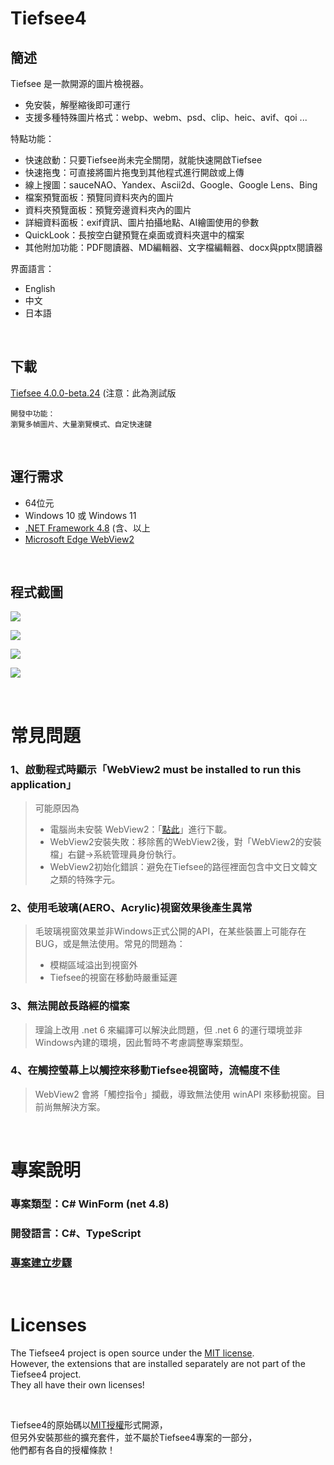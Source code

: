 ﻿# Tiefsee4

## 簡述

Tiefsee 是一款開源的圖片檢視器。
- 免安裝，解壓縮後即可運行
- 支援多種特殊圖片格式：webp、webm、psd、clip、heic、avif、qoi ...

特點功能：
- 快速啟動：只要Tiefsee尚未完全關閉，就能快速開啟Tiefsee
- 快速拖曳：可直接將圖片拖曳到其他程式進行開啟或上傳
- 線上搜圖：sauceNAO、Yandex、Ascii2d、Google、Google Lens、Bing
- 檔案預覽面板：預覽同資料夾內的圖片
- 資料夾預覽面板：預覽旁邊資料夾內的圖片
- 詳細資料面板：exif資訊、圖片拍攝地點、AI繪圖使用的參數
- QuickLook：長按空白鍵預覽在桌面或資料夾選中的檔案
- 其他附加功能：PDF閱讀器、MD編輯器、文字檔編輯器、docx與pptx閱讀器

界面語言：
- English
- 中文
- 日本語

<br>

## 下載
[Tiefsee 4.0.0-beta.24](https://github.com/hbl917070/Tiefsee4/releases)
(注意：此為測試版

    開發中功能：  
    瀏覽多幀圖片、大量瀏覽模式、自定快速鍵

<br>

## 運行需求
- 64位元
- Windows 10 或 Windows 11
- [.NET Framework 4.8](https://dotnet.microsoft.com/en-us/download/dotnet-framework/net48) (含、以上
- [Microsoft Edge WebView2](https://developer.microsoft.com/microsoft-edge/WebView2/)

<br>


## 程式截圖
![](https://cdn.discordapp.com/attachments/896768892003823627/1044270942026727536/2022-11-21_23-19-27.jpg)

![](https://cdn.discordapp.com/attachments/803673073621401633/917208044578951229/2021-12-06_07-56-44.jpg)

![](https://cdn.discordapp.com/attachments/896768892003823627/1026908356125933649/2022-10-05_00-37-08.jpg)

![](https://cdn.discordapp.com/attachments/896768892003823627/1026908355274481776/2022-10-05_01-24-29.jpg)

<br>

# 常見問題

### 1、啟動程式時顯示「WebView2 must be installed to run this application」
> 可能原因為
> - 電腦尚未安裝 WebView2：「<a href="https://go.microsoft.com/fwlink/p/?LinkId=2124703">點此</a>」進行下載。
> - WebView2安裝失敗：移除舊的WebView2後，對「WebView2的安裝檔」右鍵→系統管理員身份執行。
> - WebView2初始化錯誤：避免在Tiefsee的路徑裡面包含中文日文韓文之類的特殊字元。

### 2、使用毛玻璃(AERO、Acrylic)視窗效果後產生異常
> 毛玻璃視窗效果並非Windows正式公開的API，在某些裝置上可能存在BUG，或是無法使用。常見的問題為：
> - 模糊區域溢出到視窗外
> - Tiefsee的視窗在移動時嚴重延遲

### 3、無法開啟長路經的檔案
> 理論上改用 .net 6 來編譯可以解決此問題，但 .net 6 的運行環境並非Windows內建的環境，因此暫時不考慮調整專案類型。

### 4、在觸控螢幕上以觸控來移動Tiefsee視窗時，流暢度不佳
> WebView2 會將「觸控指令」攔截，導致無法使用 winAPI 來移動視窗。目前尚無解決方案。

<br>

# 專案說明
### 專案類型：C# WinForm (net 4.8)
### 開發語言：C#、TypeScript
### [專案建立步驟](/Building.md)

<br>

# Licenses

The Tiefsee4 project is open source under the [MIT license](/LICENSE).<br>
However, the extensions that are installed separately are not part of the Tiefsee4 project.<br>
They all have their own licenses!

<br>

Tiefsee4的原始碼以[MIT授權](/LICENSE)形式開源，<br>
但另外安裝那些的擴充套件，並不屬於Tiefsee4專案的一部分，<br>
他們都有各自的授權條款！